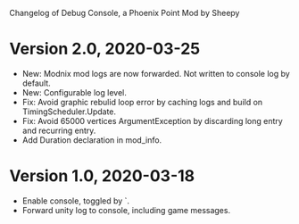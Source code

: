 Changelog of Debug Console, a Phoenix Point Mod by Sheepy

# Version 2.0, 2020-03-25

* New: Modnix mod logs are now forwarded.  Not written to console log by default.
* New: Configurable log level.
* Fix: Avoid graphic rebulid loop error by caching logs and build on TimingScheduler.Update.
* Fix: Avoid 65000 vertices ArgumentException by discarding long entry and recurring entry.
* Add Duration declaration in mod_info.

# Version 1.0, 2020-03-18

* Enable console, toggled by `.
* Forward unity log to console, including game messages.